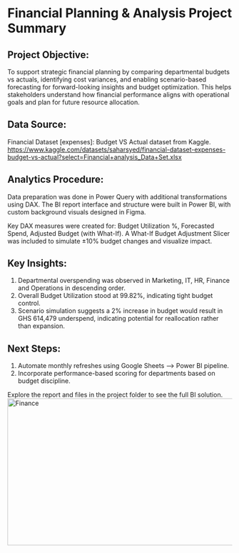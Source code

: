 # Financial Planning & Analysis Project Summary

## Project Objective:
To support strategic financial planning by comparing departmental budgets vs actuals, identifying cost variances, and enabling scenario-based forecasting for forward-looking insights and budget optimization.
This helps stakeholders understand how financial performance aligns with operational goals and plan for future resource allocation.

## Data Source:
Financial Dataset [expenses]: Budget VS Actual dataset from Kaggle.
https://www.kaggle.com/datasets/saharsyed/financial-dataset-expenses-budget-vs-actual?select=Financial+analysis_Data+Set.xlsx


## Analytics Procedure:
Data preparation was done in Power Query with additional transformations using DAX.
The BI report interface and structure were built in Power BI, with custom background visuals designed in Figma.

Key DAX measures were created for: Budget Utilization %, Forecasted Spend, Adjusted Budget (with What-If).
A What-If Budget Adjustment Slicer was included to simulate ±10% budget changes and visualize impact.

## Key Insights:
1. Departmental overspending was observed in Marketing, IT, HR, Finance and Operations in descending order.
2. Overall Budget Utilization stood at 99.82%, indicating tight budget control.
3. Scenario simulation suggests a 2% increase in budget would result in GHS 614,479 underspend, indicating potential for reallocation rather than expansion.

## Next Steps:
1. Automate monthly refreshes using Google Sheets --> Power BI pipeline.
2. Incorporate performance-based scoring for departments based on budget discipline.

Explore the report and files in the project folder to see the full BI solution.
<img width="587" height="329" alt="Finance" src="https://github.com/user-attachments/assets/900d9502-e1fe-4c0c-b7fa-1c4e4dfb8fd7" />
